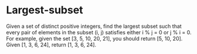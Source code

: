 # Largest-subset
Given a set of distinct positive integers, find the largest subset such that every pair of elements in the subset (i, j) satisfies either i % j = 0 or j % i = 0.  For example, given the set [3, 5, 10, 20, 21], you should return [5, 10, 20]. Given [1, 3, 6, 24], return [1, 3, 6, 24].
